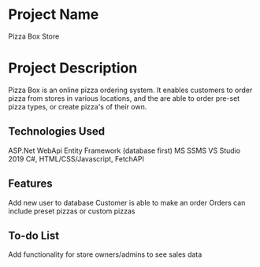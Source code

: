 # Project Name
Pizza Box Store

# Project Description
Pizza Box is an online pizza ordering system.  It enables customers to order pizza from stores in various locations, and the are able to order pre-set pizza types, or create pizza's of their own.

## Technologies Used
ASP.Net WebApi
Entity Framework (database first)
MS SSMS
VS Studio 2019
C#, HTML/CSS/Javascript, FetchAPI

## Features
Add new user to database
Customer is able to make an order
Orders can include preset pizzas or custom pizzas

## To-do List
Add functionality for store owners/admins to see sales data


